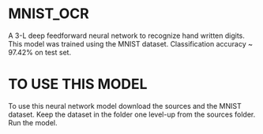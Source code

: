 # MNIST_OCR
A 3-L deep feedforward neural network to recognize hand written digits.
This model was trained using the MNIST dataset.
Classification accuracy ~ 97.42% on test set.

# TO USE THIS MODEL
To use this neural network model download the sources and the MNIST dataset.
Keep the dataset in the folder one level-up from the sources folder.
Run the model.
